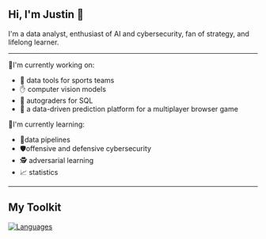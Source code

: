 ## Hi, I'm Justin 👋

I'm a data analyst, enthusiast of AI and cybersecurity, fan of strategy, and lifelong learner.

---

🔭I'm currently working on:
* 🏈 data tools for sports teams
* ✋ computer vision models
* 📝 autograders for SQL
* 🚩 a data-driven prediction platform for a multiplayer browser game

🌱I'm currently learning:
* 🔩data pipelines
* 🛡️offensive and defensive cybersecurity
* 🕵️ adversarial learning
* 📈 statistics

---

## My Toolkit

[![Languages](https://skillicons.dev/icons?i=python,cpp,mysql,matlab,r,tensorflow,pytorch,sklearn,linux,kali,windows,vscode,bash,powershell&theme=dark&center=true&perline=20)](https://skillicons.dev)



